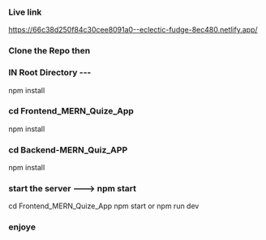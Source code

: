 
### Live link
https://66c38d250f84c30cee8091a0--eclectic-fudge-8ec480.netlify.app/

### Clone the Repo then
### IN Root Directory ---
npm install

### cd Frontend_MERN_Quize_App
npm install
### cd Backend-MERN_Quiz_APP
npm install
### start the server ---> npm start 
 cd  Frontend_MERN_Quize_App
 npm start or npm run dev

 ### enjoye

